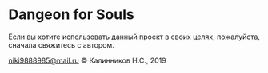 # Dangeon for Souls

Если вы хотите использовать данный проект в своих целях, пожалуйста, сначала свяжитесь с автором.

niki9888985@mail.ru
© Калинников Н.С., 2019

